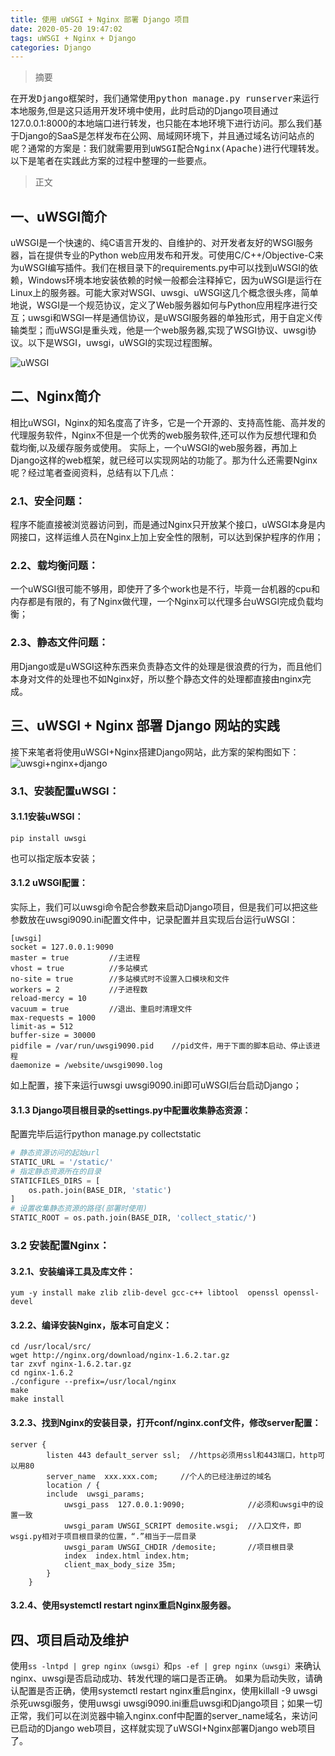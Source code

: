 ```yaml
---
title: 使用 uWSGI + Nginx 部署 Django 项目 
date: 2020-05-20 19:47:02
tags: uWSGI + Nginx + Django
categories: Django
---
```

> 摘要

在开发<kbd>Django</kbd>框架时，我们通常使用<kbd>python manage.py runserver</kbd>来运行本地服务,但是这只适用开发环境中使用，此时启动的Django项目通过127.0.0.1:8000的本地端口进行转发，也只能在本地环境下进行访问。那么我们基于Django的SaaS是怎样发布在公网、局域网环境下，并且通过域名访问站点的呢？通常的方案是：我们就需要用到<kbd>uWSGI</kbd>配合<kbd>Nginx(Apache)</kbd>进行代理转发。以下是笔者在实践此方案的过程中整理的一些要点。
<!--more-->
> 正文

## 一、uWSGI简介

uWSGI是一个快速的、纯C语言开发的、自维护的、对开发者友好的WSGI服务器，旨在提供专业的Python web应用发布和开发。可使用C/C++/Objective-C来为uWSGI编写插件。我们在根目录下的requirements.py中可以找到uWSGI的依赖，Windows环境本地安装依赖的时候一般都会注释掉它，因为uWSGI是运行在Linux上的服务器。可能大家对WSGI、uwsgi、uWSGI这几个概念很头疼，简单地说，WSGI是一个规范协议，定义了Web服务器如何与Python应用程序进行交互；uwsgi和WSGI一样是通信协议，是uWSGI服务器的单独形式，用于自定义传输类型；而uWSGI是重头戏，他是一个web服务器,实现了WSGI协议、uwsgi协议。以下是WSGI，uwsgi，uWSGI的实现过程图解。


![uWSGI](uwsgi.png)

## 二、Nginx简介

相比uWSGI，Nginx的知名度高了许多，它是一个开源的、支持高性能、高并发的代理服务软件，Nginx不但是一个优秀的web服务软件,还可以作为反想代理和负载均衡,以及缓存服务或使用。
实际上，一个uWSGI的web服务器，再加上Django这样的web框架，就已经可以实现网站的功能了。那为什么还需要Nginx呢？经过笔者查阅资料，总结有以下几点：

### 2.1、安全问题：
程序不能直接被浏览器访问到，而是通过Nginx只开放某个接口，uWSGI本身是内网接口，这样运维人员在Nginx上加上安全性的限制，可以达到保护程序的作用；

### 2.2、载均衡问题：
一个uWSGI很可能不够用，即使开了多个work也是不行，毕竟一台机器的cpu和内存都是有限的，有了Nginx做代理，一个Nginx可以代理多台uWSGI完成负载均衡；

### 2.3、静态文件问题：
用Django或是uWSGI这种东西来负责静态文件的处理是很浪费的行为，而且他们本身对文件的处理也不如Nginx好，所以整个静态文件的处理都直接由nginx完成。


## 三、uWSGI + Nginx 部署 Django 网站的实践
接下来笔者将使用uWSGI+Nginx搭建Django网站，此方案的架构图如下：
![uwsgi+nginx+django](uwsgi+nginx+django.png)

###	3.1、安装配置uWSGI：

#### 3.1.1安装uWSGI：
```
pip install uwsgi
```
也可以指定版本安装；

#### 3.1.2	uWSGI配置：
实际上，我们可以uwsgi命令配合参数来启动Django项目，但是我们可以把这些参数放在uwsgi9090.ini配置文件中，记录配置并且实现后台运行uWSGI：
```
[uwsgi]
socket = 127.0.0.1:9090
master = true         //主进程
vhost = true          //多站模式
no-site = true        //多站模式时不设置入口模块和文件
workers = 2           //子进程数
reload-mercy = 10     
vacuum = true         //退出、重启时清理文件
max-requests = 1000   
limit-as = 512
buffer-size = 30000
pidfile = /var/run/uwsgi9090.pid    //pid文件，用于下面的脚本启动、停止该进程
daemonize = /website/uwsgi9090.log
```
如上配置，接下来运行uwsgi uwsgi9090.ini即可uWSGI后台启动Django；

#### 3.1.3	Django项目根目录的settings.py中配置收集静态资源：
配置完毕后运行python manage.py collectstatic
```python
# 静态资源访问的起始url
STATIC_URL = '/static/'
# 指定静态资源所在的目录
STATICFILES_DIRS = [
    os.path.join(BASE_DIR, 'static')
]
# 设置收集静态资源的路径(部署时使用)
STATIC_ROOT = os.path.join(BASE_DIR, 'collect_static/')
```

### 3.2	安装配置Nginx：
#### 3.2.1、安装编译工具及库文件：
```shell
yum -y install make zlib zlib-devel gcc-c++ libtool  openssl openssl-devel
```
#### 3.2.2、编译安装Nginx，版本可自定义：
```shell
cd /usr/local/src/
wget http://nginx.org/download/nginx-1.6.2.tar.gz
tar zxvf nginx-1.6.2.tar.gz
cd nginx-1.6.2
./configure --prefix=/usr/local/nginx
make
make install
```

#### 3.2.3、找到Nginx的安装目录，打开conf/nginx.conf文件，修改server配置： 
```
server {
        listen 443 default_server ssl;  //https必须用ssl和443端口，http可以用80
        server_name  xxx.xxx.com;     //个人的已经注册过的域名
        location / {  
		include  uwsgi_params;
            uwsgi_pass  127.0.0.1:9090;              //必须和uwsgi中的设置一致
            uwsgi_param UWSGI_SCRIPT demosite.wsgi;  //入口文件，即wsgi.py相对于项目根目录的位置，“.”相当于一层目录
            uwsgi_param UWSGI_CHDIR /demosite;       //项目根目录
            index  index.html index.htm;
            client_max_body_size 35m;
        }
    }
```

#### 3.2.4、使用systemctl restart nginx重启Nginx服务器。

## 四、项目启动及维护
使用`ss -lntpd | grep nginx（uwsgi）`和`ps -ef | grep nginx（uwsgi）`来确认nginx、uwsgi是否启动成功、转发代理的端口是否正确。
如果为启动失败，请确认配置是否正确，使用systemctl restart nginx重启nginx，使用killall -9 uwsgi杀死uwsgi服务，使用uwsgi uwsgi9090.ini重启uwsgi和Django项目；如果一切正常，我们可以在浏览器中输入nginx.conf中配置的server_name域名，来访问已启动的Django web项目，这样就实现了uWSGI+Nginx部署Django web项目了。





